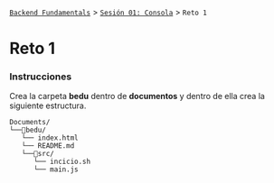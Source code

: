 [`Backend Fundamentals`](../../README.md) > [`Sesión 01: Consola`](../README.md) > `Reto 1`

# Reto 1

### Instrucciones


Crea la carpeta **bedu** dentro de **documentos** y dentro de ella crea la siguiente estructura.


```terminal
Documents/
└──📂bedu/
   └── index.html
   └── README.md
   └──📂src/
      └── incicio.sh
      └── main.js
```
